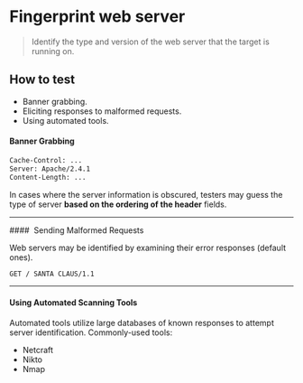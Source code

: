 # Fingerprint web server

> Identify the type and version of the web server that the target is running on.

## How to test

* Banner grabbing.
* Eliciting responses to malformed requests.
* Using automated tools.

#### Banner Grabbing

```bash
Cache-Control: ...
Server: Apache/2.4.1
Content-Length: ...
```

In cases where the server information is obscured, testers may guess the type of server **based on the ordering of the header** fields.

_____

####  Sending Malformed Requests

Web servers may be identified by examining their error responses (default ones).

```bash
GET / SANTA CLAUS/1.1
```

_____

#### Using Automated Scanning Tools

Automated tools  utilize large databases of known responses to attempt server identification. Commonly-used tools:

* Netcraft
* Nikto
* Nmap
